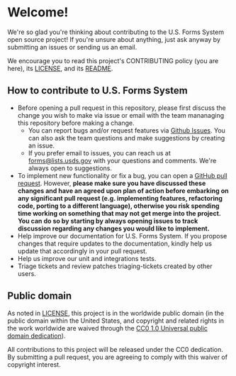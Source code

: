 # Welcome!

We're so glad you're thinking about contributing to the U.S. Forms System open source project! If you're unsure about anything, just ask anyway by submitting an issues or sending us an email.

We encourage you to read this project's CONTRIBUTING policy (you are here), its [LICENSE](LICENSE.md), and its [README](README.md).

## How to contribute to U.S. Forms System

- Before opening a pull request in this repository, please first discuss the change you wish to make via issue or email with the team mananaging this repository before making a change.
  - You can report bugs and/or request features via [Github Issues](https://github.com/usds/us-forms-system/issues). You can also ask the team questions and make suggestions by creating an issue. 
  - If you prefer email to issues, you can reach us at [forms@lists.usds.gov](mailto://forms@lists.usds.gov) with your questions and comments. We're always open to suggestions.
- To implement new functionality or fix a bug, you can open a [GitHub pull request](https://github.com/usds/us-forms-system/blob/master/.github/ISSUE_TEMPLATE/PULL_REQUEST_TEMPLATE.md). However, **please make sure you have discussed these changes and have an agreed upon plan of action before embarking on any significant pull request (e.g. implementing features, refactoring code, porting to a different language), otherwise you risk spending time working on something that may not get merge into the project. You can do so by starting by always opening issues to track discussion regarding any changes you would like to implement.** 
- Help improve our documentation for U.S. Forms System. If you propose changes that require updates to the documentation, kindly help us update that accordingly in your pull request.
- Help us improve our unit and integrations tests.
- Triage tickets and review patches triaging-tickets created by other users.

## Public domain

As noted in [LICENSE](LICENSE.md), this project is in the worldwide public domain (in the public domain within the United States, and copyright and related rights in the work worldwide are waived through the [CC0 1.0 Universal public domain dedication](https://creativecommons.org/publicdomain/zero/1.0/)).

All contributions to this project will be released under the CC0 dedication. By submitting a pull request, you are agreeing to comply with this waiver of copyright interest.
